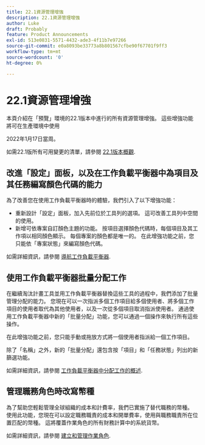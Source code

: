 ```yaml
---
title: 22.1資源管理增強
description: 22.1資源管理增強
author: Luke
draft: Probably
feature: Product Announcements
exl-id: 513e0831-5571-4432-ade3-4f11b7e97266
source-git-commit: e0a8093be33773a8b801567cfbe90f67701f9ff3
workflow-type: tm+mt
source-wordcount: '0'
ht-degree: 0%

---
```


# 22.1資源管理增強

本頁介紹在「預覽」環境的22.1版本中進行的所有資源管理增強。 這些增強功能將可在生產環境中使用

<!--
<MadCap:conditionalText data-mc-conditions="QuicksilverOrClassic.Draft mode">
in January 2022
</MadCap:conditionalText>
-->

2022年1月17日當周。

如需22.1版所有可用變更的清單，請參閱 [22.1版本概觀](../../../product-announcements/product-releases/22.1-release-activity/22-1-release-overview.md).

## 改進「設定」面板，以及在工作負載平衡器中為項目及其任務編寫顏色代碼的能力

為了改善您在使用工作負載平衡器時的體驗，我們引入了以下增強功能：

* 重新設計「設定」面板，加入先前位於工具列的選項。 這可改善工具列中空間的使用。
* 新增可依專案自訂顏色主題的功能。 按項目選擇顏色代碼時，每個項目及其工作項以相同顏色顯示。 每個專案的顏色都是唯一的。 在此增強功能之前，您只能依「專案狀態」來編寫顏色代碼。

如需詳細資訊，請參閱 [導航工作負載平衡器](../../../resource-mgmt/workload-balancer/navigate-the-workload-balancer.md).

## 使用工作負載平衡器批量分配工作

在繼續淘汰計畫工具並用工作負載平衡器替換這些工具的過程中，我們添加了批量管理分配的能力。 您現在可以一次指派多個工作項目給多個使用者、將多個工作項目的使用者取代為其他使用者，以及一次從多個項目取消指派使用者。 通過使用工作負載平衡器中新的「批量分配」功能，您可以通過一個操作來執行所有這些操作。

在此增強功能之前，您只能手動或拖放方式將一個使用者指派給一個工作項目。

除了「名稱」之外，新的「批量分配」還包含按「項目」和「任務狀態」列出的新篩選功能。

如需詳細資訊，請參閱 [工作負載平衡器中分配工作的概述](../../../resource-mgmt/workload-balancer/assign-work-in-workload-balancer.md).

## 管理職務角色時改寫幣種

為了幫助您輕鬆管理全球組織的成本和計費率，我們已實施了替代職務的幣種。 使用此功能，您現在可以設定職務職責的成本和開單費率，使用與職務職責所在位置匹配的幣種。 這將覆蓋作業角色的所有財務計算中的系統貨幣。

如需詳細資訊，請參閱 [建立和管理作業角色](../../../administration-and-setup/set-up-workfront/organizational-setup/create-manage-job-roles.md).


